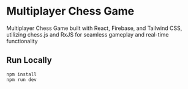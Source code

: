 # Multiplayer Chess Game

Multiplayer Chess Game built with React, Firebase, and Tailwind CSS, utilizing chess.js and RxJS for seamless gameplay and real-time functionality

## Run Locally

```
npm install
npm run dev

